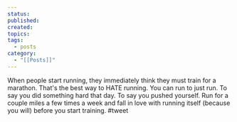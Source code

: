 ```yaml
---
status: 
published: 
created: 
topics: 
tags:
  - posts
category:
  - "[[Posts]]"
---
```



When people start running, they immediately think they must train for a marathon. That's the best way to HATE running. You can run to just run. To say you did something hard that day. To say you pushed yourself. Run for a couple miles a few times a week and fall in love with running itself (because you will) before you start training. #tweet 